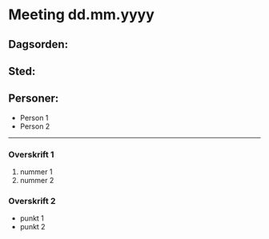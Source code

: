 # Meeting dd.mm.yyyy

## Dagsorden:

## Sted:

## Personer:
 - Person 1
 - Person 2

---

### Overskrift 1

1. nummer 1
2. nummer 2

### Overskrift 2

* punkt 1
* punkt 2